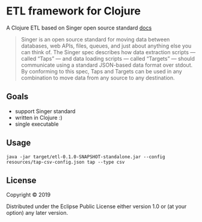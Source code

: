 # ETL framework for Clojure

A Clojure ETL based on Singer open source standard [docs](https://github.com/singer-io/getting-started)

> Singer is an open source standard for moving data between databases, web APIs, files, queues, and just about anything else you can think of. The Singer spec describes how data extraction scripts — called “Taps” — and data loading scripts — called “Targets” — should communicate using a standard JSON-based data format over stdout. By conforming to this spec, Taps and Targets can be used in any combination to move data from any source to any destination.

## Goals

- support Singer standard
- written in Clojure :)
- single executable


## Usage

``` shell
java -jar target/etl-0.1.0-SNAPSHOT-standalone.jar --config resources/tap-csv-config.json tap --type csv
```



## License

Copyright © 2019

Distributed under the Eclipse Public License either version 1.0 or (at
your option) any later version.
